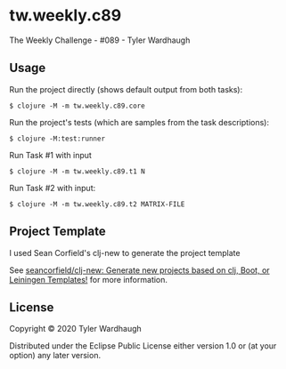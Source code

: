 # tw.weekly.c89


The Weekly Challenge - #089 - Tyler Wardhaugh

## Usage

Run the project directly (shows default output from both tasks):

    $ clojure -M -m tw.weekly.c89.core

Run the project's tests (which are samples from the task descriptions):

    $ clojure -M:test:runner

Run Task #1 with input

    $ clojure -M -m tw.weekly.c89.t1 N

Run Task #2 with input:

    $ clojure -M -m tw.weekly.c89.t2 MATRIX-FILE

## Project Template

I used Sean Corfield's clj-new to generate the project template

See [seancorfield/clj-new: Generate new projects based on clj, Boot, or Leiningen Templates!](https://github.com/seancorfield/clj-new) for more information.

## License

Copyright © 2020 Tyler Wardhaugh

Distributed under the Eclipse Public License either version 1.0 or (at
your option) any later version.
